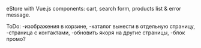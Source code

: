 eStore with Vue.js components: cart,
search form, products list & error message.

ToDo:
-изображения в корзине,
-каталог вынести в отдельную страницу,
-страница с контактами,
-обновить якоря на другие страницы,
-блок промо?
